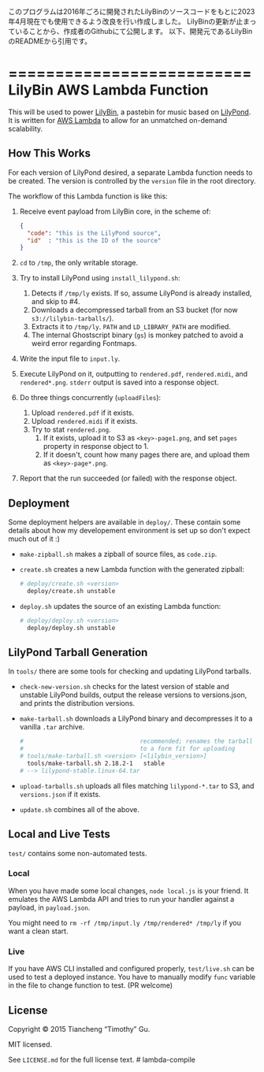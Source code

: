 このプログラムは2016年ごろに開発されたLilyBinのソースコードをもとに2023年4月現在でも使用できるよう改良を行い作成しました。
LilyBinの更新が止まっていることから、作成者のGithubにて公開します。
以下、開発元であるLilyBinのREADMEから引用です。

==========================
LilyBin AWS Lambda Function
===========================

This will be used to power [LilyBin](http://lilybin.com), a pastebin for music
based on [LilyPond](http://lilypond.org/). It is written for
[AWS Lambda](https://aws.amazon.com/lambda/) to allow for an unmatched
on-demand scalability.

How This Works
--------------

For each version of LilyPond desired, a separate Lambda function needs to be
created. The version is controlled by the `version` file in the root directory.

The workflow of this Lambda function is like this:

1.  Receive event payload from LilyBin core, in the scheme of:

    ```json
    {
      "code": "this is the LilyPond source",
      "id"  : "this is the ID of the source"
    }
    ```
2.  `cd` to `/tmp`, the only writable storage.
3.  Try to install LilyPond using `install_lilypond.sh`:

    1.  Detects if `/tmp/ly` exists. If so, assume LilyPond is already
        installed, and skip to #4.
    2.  Downloads a decompressed tarball from an S3 bucket (for now
        `s3://lilybin-tarballs/`).
    3.  Extracts it to `/tmp/ly`. `PATH` and `LD_LIBRARY_PATH` are modified.
    4.  The internal Ghostscript binary (`gs`) is monkey patched to avoid a
        weird error regarding Fontmaps.

4.  Write the input file to `input.ly`.
5.  Execute LilyPond on it, outputting to `rendered.pdf`, `rendered.midi`, and
    `rendered*.png`. `stderr` output is saved into a response object.
6.  Do three things concurrently (`uploadFiles`):

    1.  Upload `rendered.pdf` if it exists.
    2.  Upload `rendered.midi` if it exists.
    3.  Try to stat `rendered.png`.
        1.  If it exists, upload it to S3 as `<key>-page1.png`, and set `pages`
            property in response object to 1.
        2.  If it doesn't, count how many pages there are, and upload them as
            `<key>-page*.png`.

7.  Report that the run succeeded (or failed) with the response object.

Deployment
----------

Some deployment helpers are available in `deploy/`. These contain some details
about how my developement environment is set up so don't expect much out of
it :)

- `make-zipball.sh` makes a zipball of source files, as `code.zip`.
- `create.sh` creates a new Lambda function with the generated zipball:
  
  ```sh
  # deploy/create.sh <version>
    deploy/create.sh unstable
  ```

- `deploy.sh` updates the source of an existing Lambda function:
  
  ```sh
  # deploy/deploy.sh <version>
    deploy/deploy.sh unstable
  ```

LilyPond Tarball Generation
---------------------------

In `tools/` there are some tools for checking and updating LilyPond tarballs.

- `check-new-version.sh` checks for the latest version of stable and unstable
  LilyPond builds, output the release versions to versions.json, and prints
  the distribution versions.
- `make-tarball.sh` downloads a LilyPond binary and decompresses it to a vanilla
  `.tar` archive.

  ```sh
  #                                 recommended; renames the tarball
  #                                 to a form fit for uploading
  # tools/make-tarball.sh <version> [<lilybin_version>]
    tools/make-tarball.sh 2.18.2-1   stable
  # --> lilypond-stable.linux-64.tar
  ```
- `upload-tarballs.sh` uploads all files matching `lilypond-*.tar` to S3, and
  `versions.json` if it exists.
- `update.sh` combines all of the above.

Local and Live Tests
--------------------

`test/` contains some non-automated tests.

### Local

When you have made some local changes, `node local.js` is your friend. It
emulates the AWS Lambda API and tries to run your handler against a payload, in
`payload.json`.

You might need to `rm -rf /tmp/input.ly /tmp/rendered* /tmp/ly` if you want a
clean start.

### Live

If you have AWS CLI installed and configured properly, `test/live.sh` can be
used to test a deployed instance. You have to manually modify `func` variable
in the file to change function to test. (PR welcome)

License
-------

Copyright © 2015 Tiancheng “Timothy” Gu.

MIT licensed.

See `LICENSE.md` for the full license text.
#   l a m b d a - c o m p i l e 
 
 